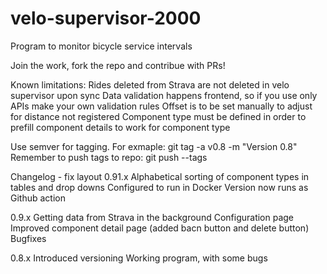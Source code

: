 # velo-supervisor-2000
Program to monitor bicycle service intervals

Join the work, fork the repo and contribue with PRs!

Known limitations:
Rides deleted from Strava are not deleted in velo supervisor upon sync
Data validation happens frontend, so if you use only APIs make your own validation rules
Offset is to be set manually to adjust for distance not registered
Component type must be defined in order to prefill component details to work for component type


Use semver for tagging. For exmaple: git tag -a v0.8 -m "Version 0.8"
Remember to push tags to repo: git push --tags


Changelog - fix layout
0.91.x
Alphabetical sorting of component types in tables and drop downs
Configured to run in Docker
Version now runs as Github action

0.9.x
Getting data from Strava in the background
Configuration page
Improved component detail page (added bacn button and delete button)
Bugfixes

0.8.x
Introduced versioning
Working program, with some bugs

